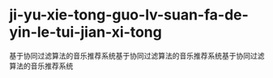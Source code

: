 # ji-yu-xie-tong-guo-lv-suan-fa-de-yin-le-tui-jian-xi-tong
基于协同过滤算法的音乐推荐系统基于协同过滤算法的音乐推荐系统基于协同过滤算法的音乐推荐系统
